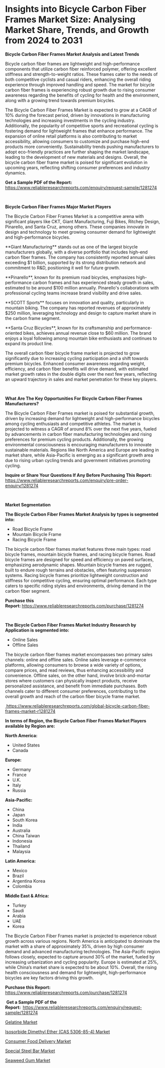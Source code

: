 <p><h1>Insights into Bicycle Carbon Fiber Frames Market Size: Analysing Market Share, Trends, and Growth from 2024 to 2031</h1></p><p><strong>Bicycle Carbon Fiber Frames Market Analysis and Latest Trends</strong></p>
<p><p>Bicycle carbon fiber frames are lightweight and high-performance components that utilize carbon fiber reinforced polymer, offering excellent stiffness and strength-to-weight ratios. These frames cater to the needs of both competitive cyclists and casual riders, enhancing the overall riding experience through improved handling and speed. The market for bicycle carbon fiber frames is experiencing robust growth due to rising consumer awareness regarding the benefits of cycling for health and the environment, along with a growing trend towards premium bicycles.</p><p>The Bicycle Carbon Fiber Frames Market is expected to grow at a CAGR of 10% during the forecast period, driven by innovations in manufacturing technologies and increasing investments in the cycling industry. Additionally, the popularity of competitive sports and recreational cycling is fostering demand for lightweight frames that enhance performance. The expansion of online retail platforms is also contributing to market accessibility, allowing consumers to customize and purchase high-end products more conveniently. Sustainability trends pushing manufacturers to adopt eco-friendly practices are further shaping the market landscape, leading to the development of new materials and designs. Overall, the bicycle carbon fiber frame market is poised for significant evolution in upcoming years, reflecting shifting consumer preferences and industry dynamics.</p></p>
<p><strong>Get a Sample PDF of the Report:&nbsp;</strong> <a href="https://www.reliableresearchreports.com/enquiry/request-sample/1281274?utm_campaign=83&utm_medium=2&utm_source=Github&utm_content=ia&utm_term=10122024&utm_id=bicycle-carbon-fiber-frames">https://www.reliableresearchreports.com/enquiry/request-sample/1281274</a></p>
<p>&nbsp;</p>
<p><strong>Bicycle Carbon Fiber Frames Major Market Players</strong></p>
<p><p>The Bicycle Carbon Fiber Frames Market is a competitive arena with significant players like CKT, Giant Manufacturing, Fuji Bikes, Ritchey Design, Pinarello, and Santa Cruz, among others. These companies innovate in design and technology to meet growing consumer demand for lightweight and high-performance bicycles.</p><p>**Giant Manufacturing** stands out as one of the largest bicycle manufacturers globally, with a diverse portfolio that includes high-end carbon fiber frames. The company has consistently reported annual sales exceeding $1 billion, supported by its strong distribution network and commitment to R&D, positioning it well for future growth.</p><p>**Pinarello**, known for its premium road bicycles, emphasizes high-performance carbon frames and has experienced steady growth in sales, estimated to be around $100 million annually. Pinarello's collaborations with professional cycling teams increase brand visibility and drive sales.</p><p>**SCOTT Sports** focuses on innovation and quality, particularly in mountain biking. The company has reported revenues of approximately $250 million, leveraging technology and design to capture market share in the carbon frame segment.</p><p>**Santa Cruz Bicycles**, known for its craftsmanship and performance-oriented bikes, achieves annual revenue close to $60 million. The brand enjoys a loyal following among mountain bike enthusiasts and continues to expand its product line.</p><p>The overall carbon fiber bicycle frame market is projected to grow significantly due to increasing cycling participation and a shift towards premium bicycles. Enhanced consumer awareness regarding weight, efficiency, and carbon fiber benefits will drive demand, with estimated market growth rates in the double digits over the next few years, reflecting an upward trajectory in sales and market penetration for these key players.</p></p>
<p>&nbsp;</p>
<p><strong>What Are The Key Opportunities For Bicycle Carbon Fiber Frames Manufacturers?</strong></p>
<p><p>The Bicycle Carbon Fiber Frames market is poised for substantial growth, driven by increasing demand for lightweight and high-performance bicycles among cycling enthusiasts and competitive athletes. The market is projected to witness a CAGR of around 8% over the next five years, fueled by advancements in carbon fiber manufacturing technologies and rising preferences for premium cycling products. Additionally, the growing environmental consciousness is encouraging manufacturers to innovate sustainable materials. Regions like North America and Europe are leading in market share, while Asia-Pacific is emerging as a significant growth area due to rising urban cycling trends and government initiatives promoting cycling.</p></p>
<p><strong>Inquire or Share Your Questions If Any Before Purchasing This Report:</strong> <a href="https://www.reliableresearchreports.com/enquiry/pre-order-enquiry/1281274?utm_campaign=83&utm_medium=2&utm_source=Github&utm_content=ia&utm_term=10122024&utm_id=bicycle-carbon-fiber-frames">https://www.reliableresearchreports.com/enquiry/pre-order-enquiry/1281274</a></p>
<p>&nbsp;</p>
<p><strong>Market Segmentation</strong></p>
<p><strong>The Bicycle Carbon Fiber Frames Market Analysis by types is segmented into:</strong></p>
<p><ul><li>Road Bicycle Frame</li><li>Mountain Bicycle Frame</li><li>Racing Bicycle Frame</li></ul></p>
<p><p>The bicycle carbon fiber frames market features three main types: road bicycle frames, mountain bicycle frames, and racing bicycle frames. Road bicycle frames are designed for speed and efficiency on paved surfaces, emphasizing aerodynamic shapes. Mountain bicycle frames are rugged, built to endure rough terrains and obstacles, often featuring suspension systems. Racing bicycle frames prioritize lightweight construction and stiffness for competitive cycling, ensuring optimal performance. Each type caters to specific riding styles and environments, driving demand in the carbon fiber segment.</p></p>
<p><strong>Purchase this Report:&nbsp;</strong><a href="https://www.reliableresearchreports.com/purchase/1281274?utm_campaign=83&utm_medium=2&utm_source=Github&utm_content=ia&utm_term=10122024&utm_id=bicycle-carbon-fiber-frames">https://www.reliableresearchreports.com/purchase/1281274</a></p>
<p>&nbsp;</p>
<p><strong>The Bicycle Carbon Fiber Frames Market Industry Research by Application is segmented into:</strong></p>
<p><ul><li>Online Sales</li><li>Offline Sales</li></ul></p>
<p><p>The bicycle carbon fiber frames market encompasses two primary sales channels: online and offline sales. Online sales leverage e-commerce platforms, allowing consumers to browse a wide variety of options, compare prices, and read reviews, thus enhancing accessibility and convenience. Offline sales, on the other hand, involve brick-and-mortar stores where customers can physically inspect products, receive personalized assistance, and benefit from immediate purchases. Both channels cater to different consumer preferences, contributing to the overall growth and reach of the carbon fiber bicycle frame market.</p></p>
<p><a href="https://www.reliableresearchreports.com/global-bicycle-carbon-fiber-frames-market-r1281274?utm_campaign=83&utm_medium=2&utm_source=Github&utm_content=ia&utm_term=10122024&utm_id=bicycle-carbon-fiber-frames">&nbsp;https://www.reliableresearchreports.com/global-bicycle-carbon-fiber-frames-market-r1281274</a></p>
<p><strong>In terms of Region, the Bicycle Carbon Fiber Frames Market Players available by Region are:</strong></p>
<p>
    <p> <strong> North America: </strong>
        <ul>
            <li>United States</li>
            <li>Canada</li>
        </ul>
        </p> 
    <p> <strong> Europe: </strong>
        <ul>
            <li>Germany</li>
            <li>France</li>
            <li>U.K.</li>
            <li>Italy</li>
            <li>Russia</li>
        </ul>
        </p> 
    <p> <strong> Asia-Pacific: </strong>
        <ul>
            <li>China</li>
            <li>Japan</li>
            <li>South Korea</li>
            <li>India</li>
            <li>Australia</li>
            <li>China Taiwan</li>
            <li>Indonesia</li>
            <li>Thailand</li>
            <li>Malaysia</li>
        </ul>
        </p> 
    <p> <strong> Latin America: </strong>
        <ul>
            <li>Mexico</li>
            <li>Brazil</li>
            <li>Argentina Korea</li>
            <li>Colombia</li>
        </ul>
        </p> 
    <p> <strong> Middle East & Africa: </strong>
        <ul>
            <li>Turkey</li>
            <li>Saudi</li>
            <li>Arabia</li>
            <li>UAE</li>
            <li>Korea</li>
        </ul>
    </p>
    </p>
<p><p>The Bicycle Carbon Fiber Frames market is projected to experience robust growth across various regions. North America is anticipated to dominate the market with a share of approximately 35%, driven by high consumer demand and advanced manufacturing technologies. The Asia-Pacific region follows closely, expected to capture around 30% of the market, fueled by increasing urbanization and cycling popularity. Europe is estimated at 25%, while China’s market share is expected to be about 10%. Overall, the rising health consciousness and demand for lightweight, high-performance bicycles are key factors driving this growth.</p></p>
<p><strong>Purchase this Report: </strong><a href="https://www.reliableresearchreports.com/purchase/1281274?utm_campaign=83&utm_medium=2&utm_source=Github&utm_content=ia&utm_term=10122024&utm_id=bicycle-carbon-fiber-frames">https://www.reliableresearchreports.com/purchase/1281274</a></p>
<p>&nbsp;<strong>Get a Sample PDF of the Report:&nbsp;&nbsp;</strong><a href="https://www.reliableresearchreports.com/enquiry/request-sample/1281274?utm_campaign=83&utm_medium=2&utm_source=Github&utm_content=ia&utm_term=10122024&utm_id=bicycle-carbon-fiber-frames">https://www.reliableresearchreports.com/enquiry/request-sample/1281274</a></p>
<p><strong></strong></p>
<p><p><a href="https://www.linkedin.com/pulse/gelatine-market-size-demand-supply-situation-share-volume-growth-f5l1f?utm_campaign=83&utm_medium=2&utm_source=Github&utm_content=ia&utm_term=10122024&utm_id=bicycle-carbon-fiber-frames">Gelatine Market</a></p><p><a href="https://github.com/mharielmesa/Market-Research-Report-List-5/blob/main/isosorbide-dimethyl-ether-cas-5306-85-4-market.md?utm_campaign=83&utm_medium=2&utm_source=Github&utm_content=ia&utm_term=10122024&utm_id=bicycle-carbon-fiber-frames">Isosorbide Dimethyl Ether (CAS 5306-85-4) Market</a></p><p><a href="https://github.com/christalmodica79/Market-Research-Report-List-1/blob/main/consumer-food-delivery-market.md?utm_campaign=83&utm_medium=2&utm_source=Github&utm_content=ia&utm_term=10122024&utm_id=bicycle-carbon-fiber-frames">Consumer Food Delivery Market</a></p><p><a href="https://www.linkedin.com/pulse/special-steel-bar-industry-market-analysis-evaluating-z7zef?utm_campaign=83&utm_medium=2&utm_source=Github&utm_content=ia&utm_term=10122024&utm_id=bicycle-carbon-fiber-frames">Special Steel Bar Market</a></p><p><a href="https://www.linkedin.com/pulse/deep-dive-seaweed-gum-market-future-growth-9-rate-until-2031-jaxif?utm_campaign=83&utm_medium=2&utm_source=Github&utm_content=ia&utm_term=10122024&utm_id=bicycle-carbon-fiber-frames">Seaweed Gum Market</a></p></p>
